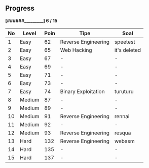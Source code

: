 Progress
--------
**[######_________] 6 / 15**


No | Level     | Poin  | Tipe                   | Soal
---|-----------|-------|------------------------|-----------
1  | Easy      | 62    |   Reverse Engineering  | speetest
2  | Easy      | 65    |   Web Hacking          | it's deleted
3  | Easy      | 67    |   -                    | -
4  | Easy      | 69    |   -                    | -
5  | Easy      | 71    |   -                    | -
6  | Easy      | 73    |   -                    | -
7  | Easy      | 74    |   Binary Exploitation  | turuturu
8  | Medium    | 87    |   -                    | -
9  | Medium    | 89    |   -                    | -
10 | Medium    | 91    |   Reverse Engineering  | rennai
11 | Medium    | 92    |   -                    | -
12 | Medium    | 93    |   Reverse Engineering  | resqua
13 | Hard      | 132   |   Reverse Engineering  | webasm
14 | Hard      | 135   |   -                    | -
15 | Hard      | 137   |   -                    | -

